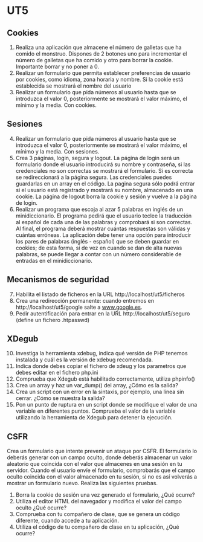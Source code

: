 # UT5
## Cookies
1.	Realiza una aplicación que almacene el número de galletas que ha comido el monstruo. Dispones de 2 botones uno para incrementar el número de galletas que ha comido y otro para borrar la cookie. Importante borrar y no poner a 0. 
2.	Realizar un formulario que permita establecer preferencias de usuario por cookies, como idioma, zona horaria y nombre. 
Si la cookie está establecida se mostrará el nombre del usuario
3.	Realizar un formulario que pida números al usuario hasta que se introduzca el valor 0, posteriormente se mostrará el valor máximo, el mínimo y la media. Con cookies.
## Sesiones
4.	Realizar un formulario que pida números al usuario hasta que se introduzca el valor 0, posteriormente se mostrará el valor máximo, el mínimo y la media. Con sesiones.
5.	Crea 3 páginas, login, segura y logout. 
La página de login será un formulario donde el usuario introducirá su nombre y contraseña, si las credenciales no son correctas se mostrará el formulario. Si es correcta se redireccionará a la página segura. Las credenciales puedes guardarlas en un array en el código. 
La pagina segura sólo podrá entrar si el usuario está registrado y mostrará su nombre, almacenado en una cookie. 
La página de logout borra la cookie y sesión y vuelve a la página de login.
6.	Realizar un programa que escoja al azar 5 palabras en inglés de un minidiccionario. El programa pedirá que el usuario teclee la traducción al español de cada una de las palabras y comprobará si son correctas. Al final, el programa deberá mostrar cuántas respuestas son válidas y cuántas erróneas. La aplicación debe tener una opción para introducir los pares de palabras (inglés - español) que se deben guardar en cookies; de esta forma, si de vez en cuando se dan de alta nuevas palabras, se puede llegar a contar con un número considerable de entradas en el minidiccionario.
## Mecanismos de seguridad
7.	Habilita el listado de ficheros en la URL http://localhost/ut5/ficheros
8.	Crea una redirección permanente: cuando entremos en 
http://localhost/ut5/google salte a www.google.es.
9.	Pedir autentificación para entrar en la URL http://localhost/ut5/seguro (define un fichero .htpasswd)

## XDegub
10.	Investiga la herramienta xdebug, indica qué versión de PHP tenemos instalada y cuál es la versión de xdebug recomendada.
11.	Indica donde debes copiar el fichero de xdeug y los parametros que debes editar en el fichero php.ini
12.	Comprueba que Xdegub está habilitado correctamente, utiliza phpinfo()
13.	Crea un array y haz un var_dump() del array, ¿Cómo es la salida?
14.	Crea un script con un error en la sintaxis, por ejemplo, una línea sin cerrar. ¿Cómo se muestra la salida?
15.	Pon un punto de ruptura en un script donde se modifique el valor de una variable en diferentes puntos. Comprueba el valor de la variable utilizando la herramienta de Xdegub para detener la ejecución. 
## CSFR
Crea un formulario que intente prevenir un ataque por CSFR.
El formulario lo deberás generar con un campo oculto, donde deberás almacenar un valor aleatorio que coincida con el valor que almacenes en una sesión en tu servidor. 
Cuando el usuario envíe el formulario, comprobarás que el campo oculto coincida con el valor almacenado en tu sesión, si no es así volverás a mostrar un formulario nuevo. 
Realiza las siguientes pruebas.
1.	Borra la cookie de sesión una vez generado el formulario, ¿Qué ocurre?
2.	Utiliza el editor HTML del navegador y modifica el valor del campo oculto ¿Qué ocurre?
3.	Comprueba con tu compañero de clase, que se genera un código diferente, cuando accede a tu aplicación.
4.	Utiliza el código de tu compañero de clase en tu aplicación, ¿Qué ocurre?

